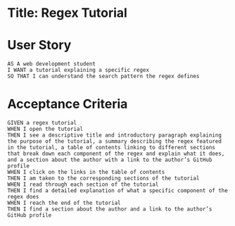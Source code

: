 # Title: Regex Tutorial

# User Story
    AS A web development student
    I WANT a tutorial explaining a specific regex
    SO THAT I can understand the search pattern the regex defines

# Acceptance Criteria 
    GIVEN a regex tutorial
    WHEN I open the tutorial
    THEN I see a descriptive title and introductory paragraph explaining the purpose of the tutorial, a summary describing the regex featured in the tutorial, a table of contents linking to different sections that break down each component of the regex and explain what it does, and a section about the author with a link to the author’s GitHub profile
    WHEN I click on the links in the table of contents
    THEN I am taken to the corresponding sections of the tutorial
    WHEN I read through each section of the tutorial
    THEN I find a detailed explanation of what a specific component of the regex does
    WHEN I reach the end of the tutorial
    THEN I find a section about the author and a link to the author’s GitHub profile

